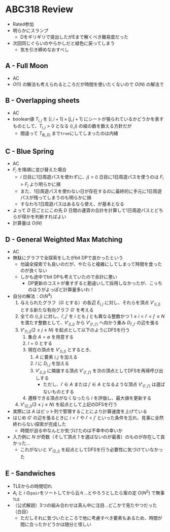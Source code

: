 # ABC318 Review
- Rated参加
- 明らかにスランプ
  - Dをギリギリで提出したがEまで解くべき難易度だった
- 次回同じぐらいのやらかしだと緑色に戻ってしまう
  - 気を引き締めなおすべし

## A - Full Moon
- AC
- $O(1)$ の解法も考えられるところだが時間を使いたくないので $O(N)$ の解法で

## B - Overlapping sheets
- AC
- boolean値 $T_{i,j}$ を $[i, i+1] \times [j, j+1]$ にシートが張られているかどうかを表すものとして、$T_{i,j} \gt 0$ となる $(i, j)$ の組の数を数える方針だが
  - 間違って $T_{B_i, D_i}$ まで`true`にしてしまったのは内緒

## C - Blue Spring
- AC
- $F_i$ を降順に並び替えた場合
  - $i$ 日目に1日周遊パスを使わずに、$j (\gt i)$ 日目に1日周遊パスを使うのは $F_i \gt F_j$ より明らかに損
  - また、1日周遊パスを使わない日が存在するのに最終的に手元に1日周遊パスが残ってしまうのも明らかに損
  - すなわち1日周遊パスはあるなら使え、が基本となる
- よって $D$ 日ごとにこの先 $D$ 日間の運賃の合計を計算して1日周遊パスとどちらが得かを判断すればよい
- 計算量は $O(N)$

## D - General Weighted Max Matching
- AC
- 無駄にグラフで全探索をしたがbit DPで良かったという
  - 勿論全探索でも良いのだが、やたらと複雑にしてしまって時間を食ったのが良くない
  - しかも途中でbit DPも考えていたので余計に悪い
    - DP更新のコストが重すぎると勘違いして採用しなかったが、こっちのほうがよっぽど計算量多いわ！
- 自分の解法：$O(N^4)$
    1. 与えられたグラフ（$G$ とする）の各辺 $E_{i,j}$ に対し、それらを頂点 $V'_{(i,j)}$ とする新たな有向グラフ $G'$ を考える
    1. 全ての $(i, j)$ に対し、$i', j'$ を $i$ とも $j$ とも異なる整数かつ $1 \leq i \lt i' \lt j' \leq N$ を満たす整数として、$V'_{(i,j)}$ から $V'_{(i', j')}$ へ向かう重み $D_{i', j'}$ の辺を張る
    1. $V'_{(1, j)} (2 \leq j \leq N)$ を起点として以下のようにDFSを行う
        1. 集合 $A = \emptyset$ を用意する
        1. $l = 0$ とする
        1. 現在の頂点を $V'_{(i,j)}$ とするとき、
            1. $A$ に要素 $i, j$ を加える
            1. $l$ に $D_{i,j}$ を加える
            1. $V'_{(i,j)}$ に隣接する頂点 $V'_{(i',j')}$ を次の頂点としてDFSを再帰呼び出しする
                - ただし、$i' \in A$ または $j' \in A$ となるような頂点 $V'_{(i',j')}$ は選ばないものとする
        1. 遷移できる頂点がなくなったら $l$ を評価し、最大値を更新する
    1. $V'_{(2, j)} (3 \leq j \leq N)$ を起点として上記のDFSを行う
- 実際には $A$ はビット列で管理することにより計算速度を上げている
- はじめ $G'$ の辺を張るときに $i \lt i'$ や $i' \lt j'$ といった条件を忘れ、見事に全然終わらない探索が完成した
  - 時間が迫る中なんとか気づけたのは不幸中の幸いか
- 入力例に $N$ が奇数（そして頂点 $1$ を選ばないのが最善）のものが存在して良かった…
  - これがないと $V'_{(2, j)}$ を起点としてDFSを行う必要性に気づけていなかった

## E - Sandwiches
- TLEからの時間切れ
- $A_i$ と $i$ の`pair`をソートしてから云々…とやろうとしたら案の定 $O(N^2)$ で無事`TLE`
- （公式解説）3つの組み合わせは真ん中に注目…どこかで見たやつだった（白目）
  - ただしそれに気づいたところで他に考慮すべき要素もあるため、時間が間に合ったかどうかは随分と怪しい